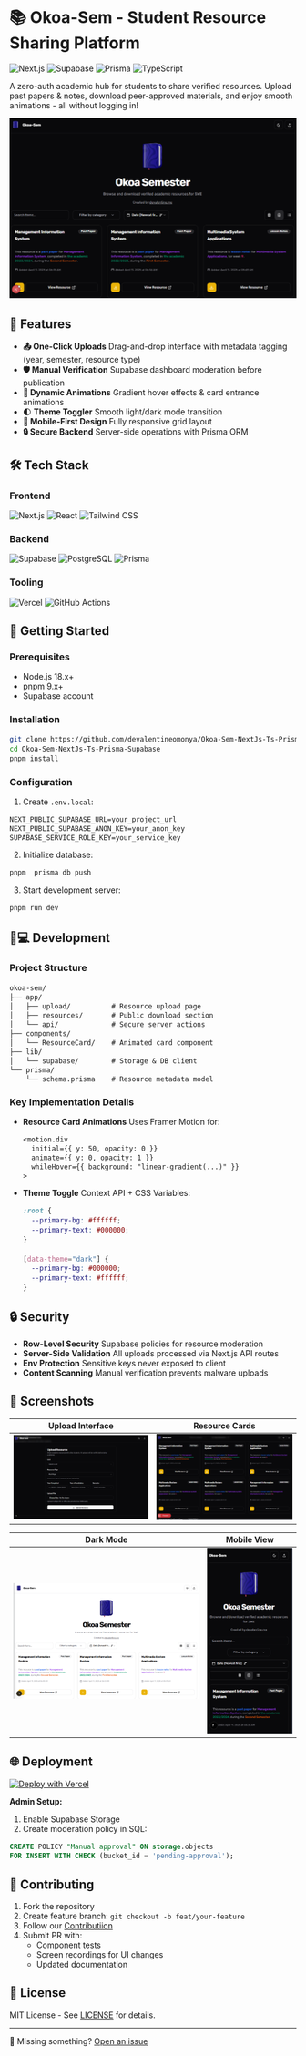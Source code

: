 # 📚 Okoa-Sem - Student Resource Sharing Platform

![Next.js](https://img.shields.io/badge/Next.js-14.0.4-000000?logo=next.js) ![Supabase](https://img.shields.io/badge/Supabase-2.39.0-3FCF8E?logo=supabase) ![Prisma](https://img.shields.io/badge/Prisma-5.9.0-2D3748?logo=prisma) ![TypeScript](https://img.shields.io/badge/TypeScript-5.3.3-3178C6?logo=typescript)

A zero-auth academic hub for students to share verified resources. Upload past papers & notes, download peer-approved materials, and enjoy smooth animations - all without logging in!

![Resource Cards Preview](./public/screenshots/homepage.png)

## 🌟 Features
- **📤 One-Click Uploads**
  Drag-and-drop interface with metadata tagging (year, semester, resource type)
- **🛡️ Manual Verification**
  Supabase dashboard moderation before publication
- **🎨 Dynamic Animations**
  Gradient hover effects & card entrance animations
- 🌓 **Theme Toggler**
  Smooth light/dark mode transition
- **📱 Mobile-First Design**
  Fully responsive grid layout
- **🔒 Secure Backend**
  Server-side operations with Prisma ORM

## 🛠 Tech Stack
### Frontend
![Next.js](https://img.shields.io/badge/-Next.js-000000?logo=next.js) ![React](https://img.shields.io/badge/-React-61DAFB?logo=react) ![Tailwind CSS](https://img.shields.io/badge/-Tailwind%20CSS-06B6D4?logo=tailwind-css)

### Backend
![Supabase](https://img.shields.io/badge/-Supabase-3FCF8E?logo=supabase) ![PostgreSQL](https://img.shields.io/badge/-PostgreSQL-4169E1?logo=postgresql) ![Prisma](https://img.shields.io/badge/-Prisma-2D3748?logo=prisma)

### Tooling
![Vercel](https://img.shields.io/badge/-Vercel-000000?logo=vercel) ![GitHub Actions](https://img.shields.io/badge/-GitHub%20Actions-2088FF?logo=github-actions)

## 🚀 Getting Started

### Prerequisites
- Node.js 18.x+
- pnpm 9.x+
- Supabase account

### Installation
```bash
git clone https://github.com/devalentineomonya/Okoa-Sem-NextJs-Ts-Prisma-Supabase.git
cd Okoa-Sem-NextJs-Ts-Prisma-Supabase
pnpm install
```

### Configuration
1. Create `.env.local`:
```env
NEXT_PUBLIC_SUPABASE_URL=your_project_url
NEXT_PUBLIC_SUPABASE_ANON_KEY=your_anon_key
SUPABASE_SERVICE_ROLE_KEY=your_service_key
```

2. Initialize database:
```bash
pnpm  prisma db push
```

3. Start development server:
```bash
pnpm run dev
```

## 🧑💻 Development

### Project Structure
```
okoa-sem/
├── app/
│   ├── upload/          # Resource upload page
│   ├── resources/       # Public download section
│   └── api/             # Secure server actions
├── components/
│   └── ResourceCard/    # Animated card component
├── lib/
│   └── supabase/        # Storage & DB client
└── prisma/
    └── schema.prisma    # Resource metadata model
```

### Key Implementation Details
- **Resource Card Animations**
  Uses Framer Motion for:
  ```tsx
  <motion.div
    initial={{ y: 50, opacity: 0 }}
    animate={{ y: 0, opacity: 1 }}
    whileHover={{ background: "linear-gradient(...)" }}
  >
  ```

- **Theme Toggle**
  Context API + CSS Variables:
  ```css
  :root {
    --primary-bg: #ffffff;
    --primary-text: #000000;
  }

  [data-theme="dark"] {
    --primary-bg: #000000;
    --primary-text: #ffffff;
  }
  ```

## 🔒 Security
- **Row-Level Security**
  Supabase policies for resource moderation
- **Server-Side Validation**
  All uploads processed via Next.js API routes
- **Env Protection**
  Sensitive keys never exposed to client
- **Content Scanning**
  Manual verification prevents malware uploads

## 📸 Screenshots
| Upload Interface | Resource Cards |
|------------------|----------------|
| ![Upload Page](./public/screenshots/upload-page.png) | ![Cards](./public/screenshots/resource-cards.png) |

| Dark Mode | Mobile View |
|-----------|-------------|
| ![Dark](./public/screenshots/light-mode.png) | ![Mobile](./public/screenshots/mobile-view.png) |

## 🌐 Deployment
[![Deploy with Vercel](https://vercel.com/button)](https://vercel.com/new/clone?repository-url=https%3A%2F%2Fgithub.com%2Fdevalentineomonya%2FOkoa-Sem-NextJs-Ts-Prisma-Supabase)

**Admin Setup:**
1. Enable Supabase Storage
2. Create moderation policy in SQL:
```sql
CREATE POLICY "Manual approval" ON storage.objects
FOR INSERT WITH CHECK (bucket_id = 'pending-approval');
```

## 🤝 Contributing
1. Fork the repository
2. Create feature branch: `git checkout -b feat/your-feature`
3. Follow our [Contributiion](CONTRIBUTION.md)
4. Submit PR with:
   - Component tests
   - Screen recordings for UI changes
   - Updated documentation

## 📜 License
MIT License - See [LICENSE](LICENSE) for details.

---
🔧 Missing something? [Open an issue](https://github.com/devalentineomonya/Okoa-Sem-NextJs-Ts-Prisma-Supabase/issues)
